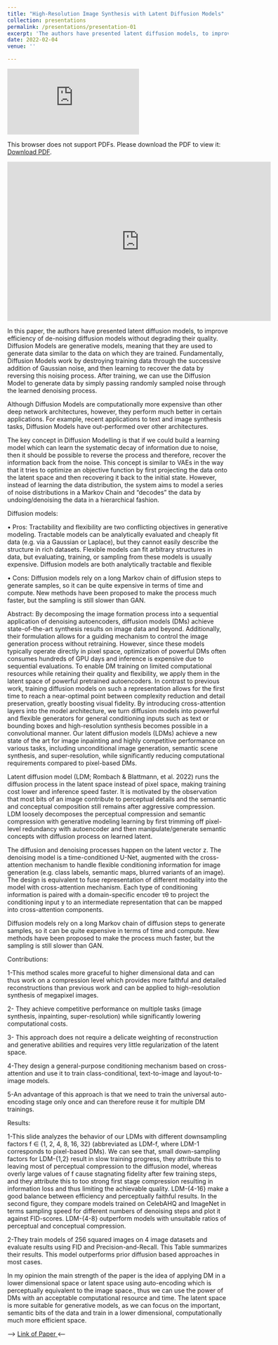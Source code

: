 ```yaml
---
title: "High-Resolution Image Synthesis with Latent Diffusion Models"
collection: presentations
permalink: /presentations/presentation-01
excerpt: 'The authors have presented latent diffusion models, to improve efficiency of de-noising diffusion models without degrading their quality.'
date: 2022-02-04
venue: ''

---
```


<object data="https://github.com/MohammadAhmadig/MohammadAhmadig.github.io/blob/master/files/paper1.pdf" type="application/pdf" width="700px" height="700px">
    <embed src="https://github.com/MohammadAhmadig/MohammadAhmadig.github.io/blob/master/files/paper1.pdf">
        <p>This browser does not support PDFs. Please download the PDF to view it: <a href="https://github.com/MohammadAhmadig/MohammadAhmadig.github.io/blob/master/files/paper1.pdf">Download PDF</a>.</p>
    </embed>
</object>

<iframe src="https://unigeit-my.sharepoint.com/personal/s4930082_studenti_unige_it/_layouts/15/Doc.aspx?sourcedoc={497c2173-f7cd-4465-9dca-4b98d5e41067}&amp;action=embedview&amp;wdAr=1.7777777777777777" width="600px" height="363px" frameborder="0">This is an embedded <a target="_blank" href="https://office.com">Microsoft Office</a> presentation, powered by <a target="_blank" href="https://office.com/webapps">Office</a>.</iframe>


In this paper, the authors have presented latent diffusion models, to improve efficiency of de-noising diffusion models without degrading their quality. 
Diffusion Models are generative models, meaning that they are used to generate data similar to the data on which they are trained. Fundamentally, Diffusion Models work by destroying training data through the successive addition of Gaussian noise, and then learning to recover the data by reversing this noising process. After training, we can use the Diffusion Model to generate data by simply passing randomly sampled noise through the learned denoising process.

Although Diffusion Models are computationally more expensive than other deep network architectures, however, they perform much better in certain applications. For example, recent applications to text and image synthesis tasks, Diffusion Models have out-performed over other architectures.

The key concept in Diffusion Modelling is that if we could build a learning model which can learn the systematic decay of information due to noise, then it should be possible to reverse the process and therefore, recover the information back from the noise. This concept is similar to VAEs in the way that it tries to optimize an objective function by first projecting the data onto the latent space and then recovering it back to the initial state. However, instead of learning the data distribution, the system aims to model a series of noise distributions in a Markov Chain and “decodes” the data by undoing/denoising the data in a hierarchical fashion.

Diffusion models:

•	Pros: Tractability and flexibility are two conflicting objectives in generative modeling. Tractable models can be analytically evaluated and cheaply fit data (e.g. via a Gaussian or Laplace), but they cannot easily describe the structure in rich datasets. Flexible models can fit arbitrary structures in data, but evaluating, training, or sampling from these models is usually expensive. Diffusion models are both analytically tractable and flexible

•	Cons: Diffusion models rely on a long Markov chain of diffusion steps to generate samples, so it can be quite expensive in terms of time and compute. New methods have been proposed to make the process much faster, but the sampling is still slower than GAN.

Abstract: By decomposing the image formation process into a sequential application of denoising autoencoders, diffusion models (DMs) achieve state-of-the-art synthesis results on image data and beyond. Additionally, their formulation allows for a guiding mechanism to control the image generation process without retraining. However, since these models typically operate directly in pixel space, optimization of powerful DMs often consumes hundreds of GPU days and inference is expensive due to sequential evaluations. To enable DM training on limited computational resources while retaining their quality and flexibility, we apply them in the latent space of powerful pretrained autoencoders. In contrast to previous work, training diffusion models on such a representation allows for the first time to reach a near-optimal point between complexity reduction and detail preservation, greatly boosting visual fidelity. By introducing cross-attention layers into the model architecture, we turn diffusion models into powerful and flexible generators for general conditioning inputs such as text or bounding boxes and high-resolution synthesis becomes possible in a convolutional manner. Our latent diffusion models (LDMs) achieve a new state of the art for image inpainting and highly competitive performance on various tasks, including unconditional image generation, semantic scene synthesis, and super-resolution, while significantly reducing computational requirements compared to pixel-based DMs.

Latent diffusion model (LDM; Rombach & Blattmann, et al. 2022) runs the diffusion process in the latent space instead of pixel space, making training cost lower and inference speed faster. It is motivated by the observation that most bits of an image contribute to perceptual details and the semantic and conceptual composition still remains after aggressive compression. LDM loosely decomposes the perceptual compression and semantic compression with generative modeling learning by first trimming off pixel-level redundancy with autoencoder and then manipulate/generate semantic concepts with diffusion process on learned latent.

The diffusion and denoising processes happen on the latent vector z. The denoising model is a time-conditioned U-Net, augmented with the cross-attention mechanism to handle flexible conditioning information for image generation (e.g. class labels, semantic maps, blurred variants of an image). The design is equivalent to fuse representation of different modality into the model with cross-attention mechanism. Each type of conditioning information is paired with a domain-specific encoder τθ to project the conditioning input y to an intermediate representation that can be mapped into cross-attention components.

Diffusion models rely on a long Markov chain of diffusion steps to generate samples, so it can be quite expensive in terms of time and compute. New methods have been proposed to make the process much faster, but the sampling is still slower than GAN.

Contributions:

1-This method scales more graceful to higher dimensional data and can thus work on a compression level which provides more faithful and detailed reconstructions than previous work and can be applied to high-resolution synthesis of megapixel images.

2- They achieve competitive performance on multiple tasks (image synthesis, inpainting, super-resolution) while significantly lowering computational costs.

3- This approach does not require a delicate weighting of reconstruction and generative abilities and requires very little regularization of the latent space.

4-They design a general-purpose conditioning mechanism based on cross-attention and use it to train class-conditional, text-to-image and layout-to-image models.

5-An advantage of this approach is that we need to train the universal auto-encoding stage only once and can therefore reuse it for multiple DM trainings.


Results: 

1-This slide analyzes the behavior of our LDMs with different downsampling factors f ∈ {1, 2, 4, 8, 16, 32} (abbreviated as LDM-f, where LDM-1 corresponds to pixel-based DMs).
We can see that, small down-sampling factors for LDM-{1,2} result in slow training progress, they attribute this to leaving most of perceptual compression to the diffusion model, whereas overly large values of f cause stagnating fidelity after few training steps, and they attribute this to too strong first stage compression resulting in information loss and thus limiting the achievable quality. LDM-{4-16} make a good balance between efficiency and perceptually faithful results.
In the second figure, they compare models trained on CelebAHQ and ImageNet in terms sampling speed for different numbers of denoising steps and plot it against FID-scores. LDM-{4-8} outperform models with unsuitable ratios of perceptual and conceptual compression.

2-They train models of 256 squared images on 4 image datasets and evaluate results using FID and Precision-and-Recall. This Table summarizes their results. This model outperforms prior diffusion based approaches in most cases.

In my opinion the main strength of the paper is the idea of applying DM in a lower dimensional space or latent space using auto-encoding which is perceptually equivalent to the image space., thus we can use the power of DMs with an acceptable computational resource and time. The latent space is more suitable for generative models, as we can focus on the important, semantic bits of the data and train in a lower dimensional, computationally much more efficient space.

--> [Link of Paper ](https://arxiv.org/abs/2112.10752) <--
